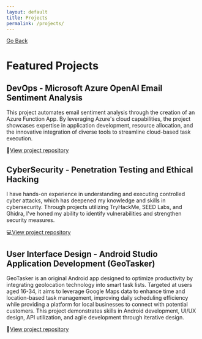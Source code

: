 ```yaml
---
layout: default
title: Projects
permalink: /projects/
---
```


[Go Back](/)

<h1>Featured Projects</h1>
<h2>DevOps - Microsoft Azure OpenAI Email Sentiment Analysis</h2>

<p>This project automates email sentiment analysis through the creation of an Azure Function App. By leveraging Azure's cloud capabilities, the project showcases expertise in application development, resource allocation, and the innovative integration of diverse tools to streamline cloud-based task execution.</p>

<p>📧<a href="https://github.com/clayton-h/devops-cbhodges" target="_blank">View project repository</a></p>
  
<h2>CyberSecurity - Penetration Testing and Ethical Hacking</h2>

<p>I have hands-on experience in understanding and executing controlled cyber attacks, which has deepened my knowledge and skills in cybersecurity. Through projects utilizing TryHackMe, SEED Labs, and Ghidra, I've honed my ability to identify vulnerabilities and strengthen security measures.</p>

<p>💻<a href="https://github.com/clayton-h/SS-cbhodges" target="_blank">View project repository</a></p>

<h2>User Interface Design - Android Studio Application Development (GeoTasker)</h2>

<p>GeoTasker is an original Android app designed to optimize productivity by integrating geolocation technology into smart task lists. Targeted at users aged 16-34, it aims to leverage Google Maps data to enhance time and location-based task management, improving daily scheduling efficiency while providing a platform for local businesses to connect with potential customers. This project demonstrates skills in Android development, UI/UX design, API utilization, and agile development through iterative design.</p>

<p>📱<a href="https://github.com/clayton-h/ui-cbhodges" target="_blank">View project repository</a></p>

